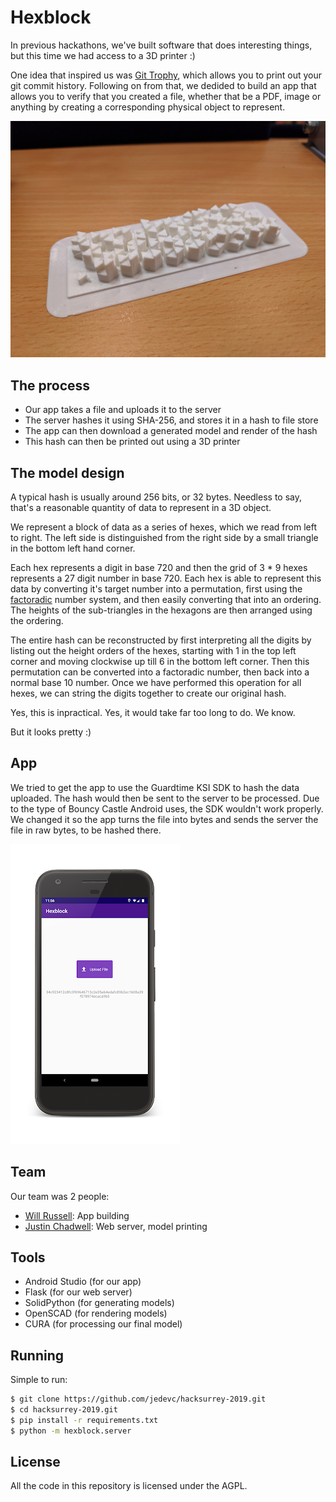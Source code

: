# Hexblock

In previous hackathons, we've built software that does interesting things, but
this time we had access to a 3D printer :)

One idea that inspired us was [Git Trophy](https://gittrophy.com/), which
allows you to print out your git commit history. Following on from that, we
dedided to build an app that allows you to verify that you created a file,
whether that be a PDF, image or anything by creating a corresponding physical
object to represent.

![Print of a SHA-256 hash](https://raw.githubusercontent.com/jedevc/hacksurrey-2019/master/print.jpg)

## The process

- Our app takes a file and uploads it to the server
- The server hashes it using SHA-256, and stores it in a hash to file store
- The app can then download a generated model and render of the hash
- This hash can then be printed out using a 3D printer

## The model design

A typical hash is usually around 256 bits, or 32 bytes. Needless to say, that's
a reasonable quantity of data to represent in a 3D object.

We represent a block of data as a series of hexes, which we read from left to
right. The left side is distinguished from the right side by a small triangle
in the bottom left hand corner.

Each hex represents a digit in base 720 and then the grid of 3 * 9 hexes
represents a 27 digit number in base 720. Each hex is able to represent this
data by converting it's target number into a permutation, first using the
[factoradic](https://en.wikipedia.org/wiki/Factorial_number_system) number
system, and then easily converting that into an ordering. The heights of the
sub-triangles in the hexagons are then arranged using the ordering.

The entire hash can be reconstructed by first interpreting all the digits by
listing out the height orders of the hexes, starting with 1 in the top left
corner and moving clockwise up till 6 in the bottom left corner. Then this
permutation can be converted into a factoradic number, then back into a normal
base 10 number. Once we have performed this operation for all hexes, we can
string the digits together to create our original hash.

Yes, this is inpractical. Yes, it would take far too long to do. We know.

But it looks pretty :)

## App

We tried to get the app to use the Guardtime KSI SDK to hash the data uploaded. The hash would then be sent to the server to be processed. Due to the type of Bouncy Castle Android uses, the SDK wouldn't work properly. We changed it so the app turns the file into bytes and sends the server the file in raw bytes, to be hashed there.

![Hexblock Android app](android-app.png)

## Team

Our team was 2 people:

- [Will Russell](https://github.com/wrussell1999): App building
- [Justin Chadwell](https://github.com/jedevc): Web server, model printing

## Tools

- Android Studio (for our app)
- Flask (for our web server)
- SolidPython (for generating models)
- OpenSCAD (for rendering models)
- CURA (for processing our final model)

## Running

Simple to run:

```bash
$ git clone https://github.com/jedevc/hacksurrey-2019.git
$ cd hacksurrey-2019.git
$ pip install -r requirements.txt
$ python -m hexblock.server
```
## License

All the code in this repository is licensed under the AGPL.
